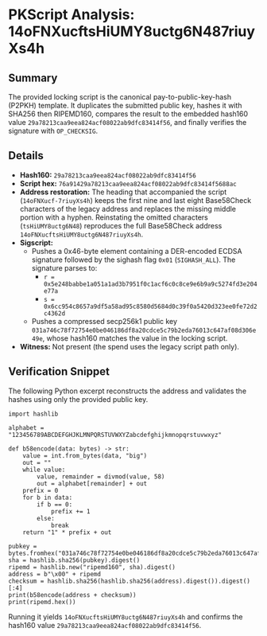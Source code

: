 # PKScript Analysis: 14oFNXucftsHiUMY8uctg6N487riuyXs4h

## Summary
The provided locking script is the canonical pay-to-public-key-hash (P2PKH) template. It duplicates the submitted
public key, hashes it with SHA256 then RIPEMD160, compares the result to the embedded hash160 value
`29a78213caa9eea824acf08022ab9dfc83414f56`, and finally verifies the signature with `OP_CHECKSIG`.

## Details
- **Hash160:** `29a78213caa9eea824acf08022ab9dfc83414f56`
- **Script hex:** `76a91429a78213caa9eea824acf08022ab9dfc83414f5688ac`
- **Address restoration:** The heading that accompanied the script (`14oFNXucf-7riuyXs4h`) keeps the first nine and last
  eight Base58Check characters of the legacy address and replaces the missing middle portion with a hyphen. Reinstating
  the omitted characters (`tsHiUMY8uctg6N48`) reproduces the full Base58Check address
  `14oFNXucftsHiUMY8uctg6N487riuyXs4h`.
- **Sigscript:**
  - Pushes a 0x46-byte element containing a DER-encoded ECDSA signature followed by the sighash flag `0x01`
    (`SIGHASH_ALL`). The signature parses to:
    - `r = 0x5e248babbe1a051a1ad3b7951f0c1acf6c0c8ce9e6b9a9c5274fd3e204e77a`
    - `s = 0x6cc954c8657a9df5a58ad95c8580d5684d0c39f0a5420d323ee0fe72d2c4362d`
  - Pushes a compressed secp256k1 public key `031a746c78f72754e0be046186df8a20cdce5c79b2eda76013c647af08d306e49e`,
    whose hash160 matches the value in the locking script.
- **Witness:** Not present (the spend uses the legacy script path only).

## Verification Snippet
The following Python excerpt reconstructs the address and validates the hashes using only the provided public key.

```
import hashlib

alphabet = "123456789ABCDEFGHJKLMNPQRSTUVWXYZabcdefghijkmnopqrstuvwxyz"

def b58encode(data: bytes) -> str:
    value = int.from_bytes(data, "big")
    out = ""
    while value:
        value, remainder = divmod(value, 58)
        out = alphabet[remainder] + out
    prefix = 0
    for b in data:
        if b == 0:
            prefix += 1
        else:
            break
    return "1" * prefix + out

pubkey = bytes.fromhex("031a746c78f72754e0be046186df8a20cdce5c79b2eda76013c647af08d306e49e")
sha = hashlib.sha256(pubkey).digest()
ripemd = hashlib.new("ripemd160", sha).digest()
address = b"\x00" + ripemd
checksum = hashlib.sha256(hashlib.sha256(address).digest()).digest()[:4]
print(b58encode(address + checksum))
print(ripemd.hex())
```

Running it yields `14oFNXucftsHiUMY8uctg6N487riuyXs4h` and confirms the hash160 value
`29a78213caa9eea824acf08022ab9dfc83414f56`.
